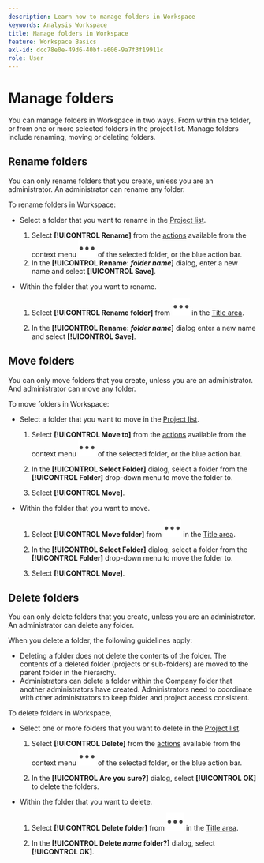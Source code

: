 ```yaml
---
description: Learn how to manage folders in Workspace
keywords: Analysis Workspace
title: Manage folders in Workspace
feature: Workspace Basics
exl-id: dcc78e0e-49d6-40bf-a606-9a7f3f19911c
role: User
---
```


# Manage folders

You can manage folders in Workspace in two ways. From within the folder, or from one or more selected folders in the project list. Manage folders include renaming, moving or deleting folders.

## Rename folders

You can only rename folders that you create, unless you are an administrator. An administrator can rename any folder.

To rename folders in Workspace:

* Select a folder that you want to rename in the [Project list](/help/analysis-workspace/build-workspace-project/freeform-overview.md#project-list).

  1. Select **[!UICONTROL Rename]** from the [actions](/help/analysis-workspace/build-workspace-project/freeform-overview.md#actions) available from the context menu ![More](/help/assets/icons/More.svg) of the selected folder, or the blue action bar.
  1. In the **[!UICONTROL Rename: *folder name*]** dialog, enter a new name and select **[!UICONTROL Save]**.

* Within the folder that you want to rename.
  
  1. Select **[!UICONTROL Rename folder]** from ![More](/help/assets/icons/More.svg) in the [Title area](/help/analysis-workspace/build-workspace-project/freeform-overview.md#title-area).

  1. In the **[!UICONTROL Rename: *folder name*]** dialog enter a new name and select **[!UICONTROL Save]**.


## Move folders

You can only move folders that you create, unless you are an administrator. And administrator can move any folder.

To move folders in Workspace:

* Select a folder that you want to move in the [Project list](/help/analysis-workspace/build-workspace-project/freeform-overview.md#project-list).

  1. Select **[!UICONTROL Move to]** from the [actions](/help/analysis-workspace/build-workspace-project/freeform-overview.md#actions) available from the context menu ![More](/help/assets/icons/More.svg) of the selected folder, or the blue action bar.
  1. In the **[!UICONTROL Select Folder]** dialog, select a folder from the **[!UICONTROL Folder]** drop-down menu to move the folder to.

  1. Select **[!UICONTROL Move]**.

* Within the folder that you want to move.

  1. Select **[!UICONTROL Move folder]** from ![More](/help/assets/icons/More.svg) in the [Title area](/help/analysis-workspace/build-workspace-project/freeform-overview.md#title-area).

  1. In the **[!UICONTROL Select Folder]** dialog, select a folder from the **[!UICONTROL Folder]** drop-down menu to move the folder to.

  1. Select **[!UICONTROL Move]**.


## Delete folders 

You can only delete folders that you create, unless you are an administrator. An administrator can delete any folder.

When you delete a folder, the following guidelines apply:

* Deleting a folder does not delete the contents of the folder. The contents of a deleted folder (projects or sub-folders) are moved to the parent folder in the hierarchy.
* Administrators can delete a folder within the Company folder that another administrators have created. Administrators need to coordinate with other administrators to keep folder and project access consistent.

To delete folders in Workspace, 

* Select one or more folders that you want to delete in the [Project list](/help/analysis-workspace/build-workspace-project/freeform-overview.md#project-list).

  1. Select **[!UICONTROL Delete]** from the [actions](/help/analysis-workspace/build-workspace-project/freeform-overview.md#actions) available from the context menu ![More](/help/assets/icons/More.svg) of the selected folder, or the blue action bar.

  1. In the **[!UICONTROL Are you sure?]** dialog, select **[!UICONTROL OK]** to delete the folders.

* Within the folder that you want to delete. 
     
  1. Select **[!UICONTROL Delete folder]** from ![More](/help/assets/icons/More.svg) in the [Title area](/help/analysis-workspace/build-workspace-project/freeform-overview.md#title-area).

  1. In the **[!UICONTROL Delete *name* folder?]** dialog, select **[!UICONTROL OK]**.
  
